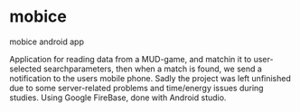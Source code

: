 # mobice
mobice android app

Application for reading data from a MUD-game, and matchin it to user-selected searchparameters, then when a match is found, we send a notification to the users mobile phone.
Sadly the project was left unfinished due to some server-related problems and time/energy issues during studies.
Using Google FireBase, done with Android studio.
